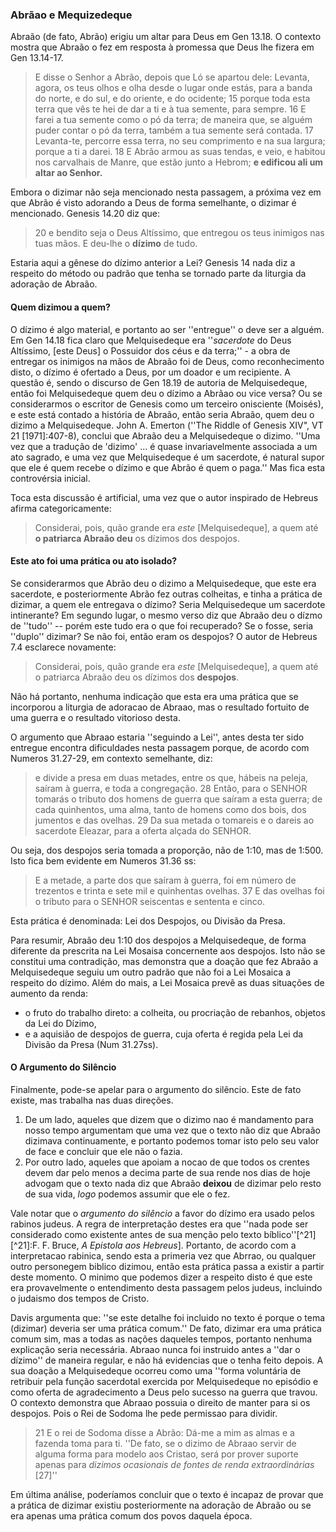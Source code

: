### Abrãao e Mequizedeque ###

Abraão (de fato, Abrão) erigiu um altar para Deus em Gen 13.18.  O contexto mostra que Abraão o fez em resposta à promessa que Deus lhe fizera em Gen 13.14-17.

> E disse o Senhor a Abrão, depois que Ló se apartou dele: Levanta, agora, os teus olhos e olha desde o lugar onde estás, para a banda do norte, e do sul, e do oriente, e do ocidente; 15 porque toda esta terra que vês te hei de dar a ti e à tua semente, para sempre. 16 E farei a tua semente como o pó da terra; de maneira que, se alguém puder contar o pó da terra, também a tua semente será contada. 17 Levanta-te, percorre essa terra, no seu comprimento e na sua largura; porque a ti a darei. 18 E Abrão armou as suas tendas, e veio, e habitou nos carvalhais de Manre, que estão junto a Hebrom; **e edificou ali um altar ao Senhor.**

Embora o dizimar não seja mencionado nesta passagem, a próxima vez em que Abrão é visto adorando a Deus de forma semelhante, o dizimar é mencionado.  Genesis 14.20 diz que: 

> 20 e bendito seja o Deus Altíssimo, que entregou os teus inimigos nas tuas mãos. E deu-lhe o **dízimo** de tudo.

Estaria aqui a gênese do dízimo anterior a Lei?  Genesis 14 nada diz a respeito do método ou padrão que tenha se tornado parte da liturgia da adoração de Abraão.

#### Quem dizimou a quem? ####

O dízimo é algo material, e portanto ao ser ''entregue'' o deve ser a alguém.  Em Gen 14.18 fica claro que Melquisedeque era ''_sacerdote_ do Deus Altíssimo, [este Deus] o Possuidor dos céus e da terra;'' - a obra de entregar os inimigos na mãos de Abraão foi de Deus, como reconhecimento disto, o dízimo é ofertado a Deus, por um doador e um recipiente.  A questão é, sendo o discurso de Gen 18.19 de autoria de Melquisedeque, então foi Melquisedeque quem deu o dízimo a Abrãao ou vice versa?  Ou se considerarmos o escritor de Genesis como um terceiro onisciente (Moisés), e este está contado a história de Abraão, então seria Abraão, quem deu o dizimo a Melquisedeque.  John A. Emerton (''The Riddle of Genesis XIV", VT 21 [1971]:407-8), conclui que Abraão deu a Melquisedeque o dizimo.  ''Uma vez que a tradução de 'dizimo' ... é quase invariavelmente associada a um ato sagrado, e uma vez que Melquisedeque é um sacerdote, é natural supor que ele é quem recebe o dízimo e que Abrão é quem o paga.''  Mas fica esta controvérsia inicial.

Toca esta discussão é artificial, uma vez que o autor inspirado de Hebreus afirma categoricamente:

> Considerai, pois, quão grande era _este_ [Melquisedeque], a quem até **o patriarca Abraão deu** os dízimos dos despojos.

#### Este ato foi uma prática ou ato isolado? ####

Se considerarmos que Abrão deu o dizimo a Melquisedeque, que este era sacerdote, e posteriormente Abrão fez outras colheitas, e tinha a prática de dizimar, a quem ele entregava o dízimo?  Seria Melquisedeque um sacerdote intinerante?  Em segundo lugar, o mesmo verso diz que Abraão deu o dízmo de ''tudo'' -- porém este tudo era o que foi recuperado?  Se o fosse, seria ''duplo'' dizimar?  Se não foi, então eram os despojos? O autor de Hebreus 7.4 esclarece novamente:

> Considerai, pois, quão grande era _este_ [Melquisedeque], a quem até o patriarca Abraão deu os dízimos dos **despojos**.

Não há portanto, nenhuma indicação que esta era uma prática que se incorporou a liturgia de adoracao de Abraao, mas o resultado fortuito de uma guerra e o resultado vitorioso desta.  

O argumento que Abraao estaria ''seguindo a Lei'', antes desta ter sido entregue encontra dificuldades nesta passagem porque, de acordo com Numeros 31.27-29, em contexto semelhante, diz:

> e divide a presa em duas metades, entre os que, hábeis na peleja, saíram à guerra, e toda a congregação.  28 Então, para o SENHOR tomarás o tributo dos homens de guerra que saíram a esta guerra;  de cada quinhentos, uma alma, tanto de homens como dos bois, dos jumentos e das ovelhas. 29 Da sua metada o tomareis e o dareis ao sacerdote Eleazar, para a oferta alçada do SENHOR.

Ou seja, dos despojos seria tomada a proporção, não de 1:10, mas de 1:500.  Isto fica bem evidente em Numeros 31.36 ss:

> E a metade, a parte dos que saíram à guerra, foi em número de trezentos e trinta e sete mil e quinhentas ovelhas. 37 E das ovelhas foi o tributo para o SENHOR seiscentas e sententa e cinco.

Esta prática é denominada: Lei dos Despojos, ou Divisão da Presa.

Para resumir, Abraão deu 1:10 dos despojos a Melquisedeque, de forma diferente da prescrita na Lei Mosaisa concernente aos despojos.  Isto não se constitui uma contradição, mas demonstra que a doação que fez Abraão a Melquisedeque seguiu um outro padrão que não foi a Lei Mosaica a respeito do dízimo.  Além do mais, a Lei Mosaica prevê as duas situações de aumento da renda:

* o fruto do trabalho direto:  a colheita, ou procriação de rebanhos, objetos da Lei do Dízimo, 
* e a aquisião de despojos de guerra, cuja oferta é regida pela Lei da Divisão da Presa (Num 31.27ss).

#### O Argumento do Silêncio ####

Finalmente, pode-se apelar para o argumento do silêncio. Este de fato existe, mas trabalha nas duas direções.  

1. De um lado, aqueles que dizem que o dizimo nao é mandamento para nosso tempo argumentam que uma vez que o texto não diz que Abraão dizimava continuamente, e portanto podemos tomar isto pelo seu valor de face e concluir que ele não o fazia.  
2. Por outro lado, aqueles que apoiam a nocao de que todos os crentes devem dar pelo menos a decima parte de sua rende nos dias de hoje advogam que o texto nada diz que Abraão **deixou** de dizimar pelo resto de sua vida, _logo_ podemos assumir que ele o fez.  

Vale notar que o _argumento do silêncio_ a favor do dízimo era usado pelos rabinos judeus.  A regra de interpretação destes era que ''nada pode ser considerado como existente antes de sua menção pelo texto bíblico''[^21] [^21]:F. F. Bruce, _A Epistola aos Hebreus_].  Portanto, de acordo com a interpretacao rabinica, sendo esta a primeria vez que Abrrao, ou qualquer outro personegem biblico dizimou, então esta prática passa a existir a partir deste momento.  O minimo que podemos dizer a respeito disto é que este era provavelmente o entendimento desta passagem pelos judeus, incluindo o judaismo dos tempos de Cristo.

Davis argumenta que: ''se este detalhe foi incluido no texto é porque o tema (dizimar) deveria ser uma prática comum.'' De fato, dizimar era uma prática comum sim, mas a todas as nações daqueles tempos, portanto nenhuma explicação seria necessária.  Abraao nunca foi instruido antes a ''dar o dízimo'' de maneira regular, e não há evidencias que o tenha feito depois.  A sua doação a Melquisedeque ocorreu como uma ''forma voluntária de retribuir pela função sacerdotal exercida por Melquisedeque no episódio e como oferta de agradecimento a Deus pelo sucesso na guerra que travou.  O contexto demonstra que Abraao possuia o direito de manter para si os despojos.  Pois o Rei de Sodoma lhe pede permissao para dividir.  

>  21 E o rei de Sodoma disse a Abrão: Dá-me a mim as almas e a fazenda toma para ti.
''De fato, se o dizimo de Abraao servir de alguma forma para modelo aos Cristao, será por prover suporte apenas para _dizimos ocasionais de fontes de renda extraordinárias_ [27]''

Em última análise, poderíamos concluir que o texto é incapaz de provar que a prática de dizimar existiu posteriormente na adoração de Abraão ou se era apenas uma prática comum dos povos daquela época.
